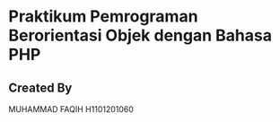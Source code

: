 # Praktikum Pemrograman Berorientasi Objek dengan Bahasa PHP

## Created By
MUHAMMAD FAQIH
H1101201060